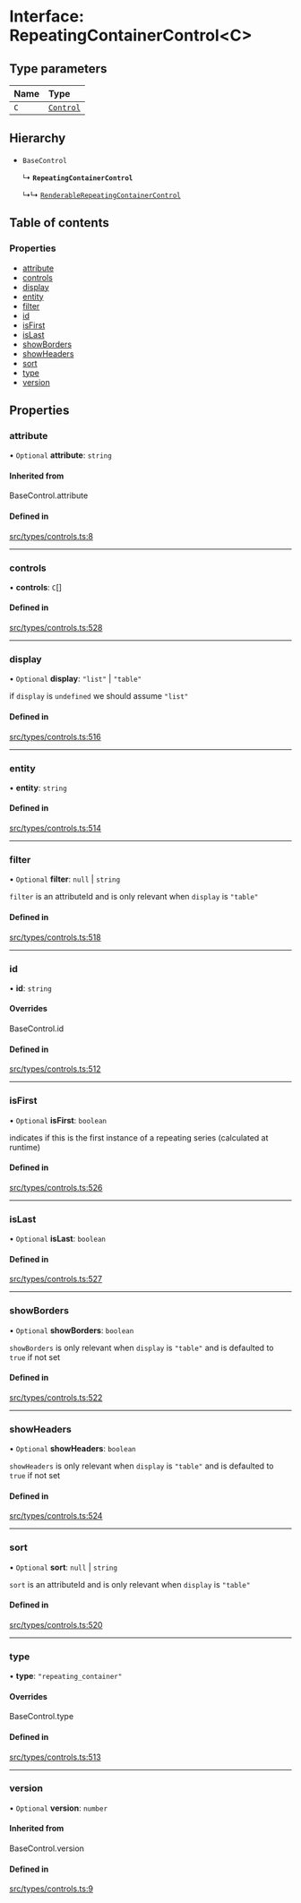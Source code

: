 # Interface: RepeatingContainerControl\<C\>

## Type parameters

| Name | Type |
| :------ | :------ |
| `C` | [`Control`](../wiki/Exports#control) |

## Hierarchy

- `BaseControl`

  ↳ **`RepeatingContainerControl`**

  ↳↳ [`RenderableRepeatingContainerControl`](../wiki/RenderableRepeatingContainerControl)

## Table of contents

### Properties

- [attribute](../wiki/RepeatingContainerControl#attribute)
- [controls](../wiki/RepeatingContainerControl#controls)
- [display](../wiki/RepeatingContainerControl#display)
- [entity](../wiki/RepeatingContainerControl#entity)
- [filter](../wiki/RepeatingContainerControl#filter)
- [id](../wiki/RepeatingContainerControl#id)
- [isFirst](../wiki/RepeatingContainerControl#isfirst)
- [isLast](../wiki/RepeatingContainerControl#islast)
- [showBorders](../wiki/RepeatingContainerControl#showborders)
- [showHeaders](../wiki/RepeatingContainerControl#showheaders)
- [sort](../wiki/RepeatingContainerControl#sort)
- [type](../wiki/RepeatingContainerControl#type)
- [version](../wiki/RepeatingContainerControl#version)

## Properties

### attribute

• `Optional` **attribute**: `string`

#### Inherited from

BaseControl.attribute

#### Defined in

[src/types/controls.ts:8](https://github.com/decisively-io/interview-sdk/blob/cf808315745e6d834adb0a03116afacf67b97a69/src/types/controls.ts#L8)

___

### controls

• **controls**: `C`[]

#### Defined in

[src/types/controls.ts:528](https://github.com/decisively-io/interview-sdk/blob/cf808315745e6d834adb0a03116afacf67b97a69/src/types/controls.ts#L528)

___

### display

• `Optional` **display**: ``"list"`` \| ``"table"``

if `display` is `undefined` we should assume `"list"`

#### Defined in

[src/types/controls.ts:516](https://github.com/decisively-io/interview-sdk/blob/cf808315745e6d834adb0a03116afacf67b97a69/src/types/controls.ts#L516)

___

### entity

• **entity**: `string`

#### Defined in

[src/types/controls.ts:514](https://github.com/decisively-io/interview-sdk/blob/cf808315745e6d834adb0a03116afacf67b97a69/src/types/controls.ts#L514)

___

### filter

• `Optional` **filter**: ``null`` \| `string`

`filter` is an attributeId and is only relevant when `display` is `"table"`

#### Defined in

[src/types/controls.ts:518](https://github.com/decisively-io/interview-sdk/blob/cf808315745e6d834adb0a03116afacf67b97a69/src/types/controls.ts#L518)

___

### id

• **id**: `string`

#### Overrides

BaseControl.id

#### Defined in

[src/types/controls.ts:512](https://github.com/decisively-io/interview-sdk/blob/cf808315745e6d834adb0a03116afacf67b97a69/src/types/controls.ts#L512)

___

### isFirst

• `Optional` **isFirst**: `boolean`

indicates if this is the first instance of a repeating series (calculated at runtime)

#### Defined in

[src/types/controls.ts:526](https://github.com/decisively-io/interview-sdk/blob/cf808315745e6d834adb0a03116afacf67b97a69/src/types/controls.ts#L526)

___

### isLast

• `Optional` **isLast**: `boolean`

#### Defined in

[src/types/controls.ts:527](https://github.com/decisively-io/interview-sdk/blob/cf808315745e6d834adb0a03116afacf67b97a69/src/types/controls.ts#L527)

___

### showBorders

• `Optional` **showBorders**: `boolean`

`showBorders` is only relevant when `display` is `"table"` and is defaulted to `true` if not set

#### Defined in

[src/types/controls.ts:522](https://github.com/decisively-io/interview-sdk/blob/cf808315745e6d834adb0a03116afacf67b97a69/src/types/controls.ts#L522)

___

### showHeaders

• `Optional` **showHeaders**: `boolean`

`showHeaders` is only relevant when `display` is `"table"` and is defaulted to `true` if not set

#### Defined in

[src/types/controls.ts:524](https://github.com/decisively-io/interview-sdk/blob/cf808315745e6d834adb0a03116afacf67b97a69/src/types/controls.ts#L524)

___

### sort

• `Optional` **sort**: ``null`` \| `string`

`sort` is an attributeId and is only relevant when `display` is `"table"`

#### Defined in

[src/types/controls.ts:520](https://github.com/decisively-io/interview-sdk/blob/cf808315745e6d834adb0a03116afacf67b97a69/src/types/controls.ts#L520)

___

### type

• **type**: ``"repeating_container"``

#### Overrides

BaseControl.type

#### Defined in

[src/types/controls.ts:513](https://github.com/decisively-io/interview-sdk/blob/cf808315745e6d834adb0a03116afacf67b97a69/src/types/controls.ts#L513)

___

### version

• `Optional` **version**: `number`

#### Inherited from

BaseControl.version

#### Defined in

[src/types/controls.ts:9](https://github.com/decisively-io/interview-sdk/blob/cf808315745e6d834adb0a03116afacf67b97a69/src/types/controls.ts#L9)
